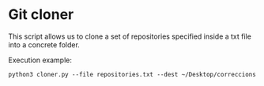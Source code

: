 # Git cloner

This script allows us to clone a set of repositories specified inside a txt file into a concrete folder.

Execution example: 

```
python3 cloner.py --file repositories.txt --dest ~/Desktop/correccions
```

